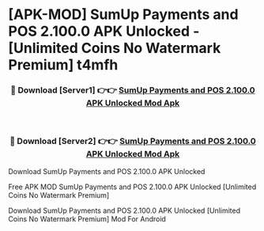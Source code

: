 # [APK-MOD] SumUp  Payments and POS 2.100.0 APK Unlocked - [Unlimited Coins No Watermark Premium] t4mfh



<div align="center">
<h3>🔴 Download [Server1] 👉👉 <a href="https://momento.my/?title=SumUp__Payments_and_POS_2.100.0_APK_Unlocked">SumUp  Payments and POS 2.100.0 APK Unlocked Mod Apk</a></h3><br>

<h3>🔴 Download [Server2] 👉👉 <a href="https://momento.my/?title=SumUp__Payments_and_POS_2.100.0_APK_Unlocked">SumUp  Payments and POS 2.100.0 APK Unlocked Mod Apk</a></h3>
</div>



Download SumUp  Payments and POS 2.100.0 APK Unlocked 

Free APK MOD SumUp  Payments and POS 2.100.0 APK Unlocked [Unlimited Coins No Watermark Premium]

Download SumUp  Payments and POS 2.100.0 APK Unlocked [Unlimited Coins No Watermark Premium] Mod For Android
